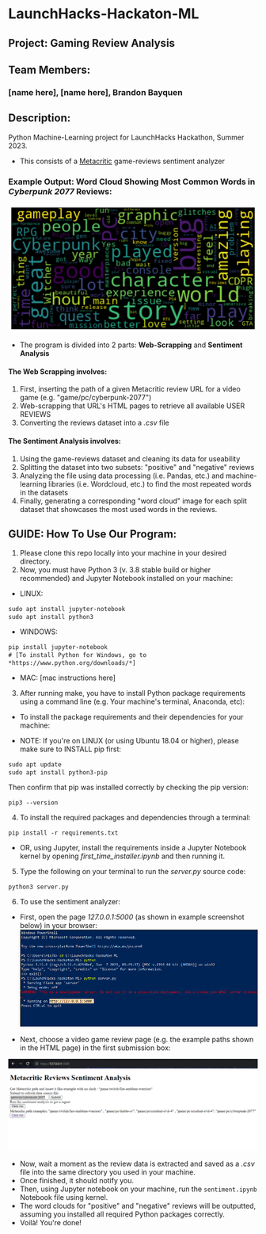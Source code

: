 # LaunchHacks-Hackaton-ML
## Project: Gaming Review Analysis

## Team Members: 
### [name here], [name here], Brandon Bayquen

## Description:
Python Machine-Learning project for LaunchHacks Hackathon, Summer 2023.

- This consists of a [Metacritic](https://www.metacritic.com/) game-reviews sentiment analyzer
### Example Output: Word Cloud Showing Most Common Words in *Cyberpunk 2077* Reviews:
![Photo3](https://github.com/rgenge/LaunchHacks-Hackaton-ML/blob/1b29d51c4e677e36ec80301236771d40ea360a7c/WordCloudExample.png "Word Cloud Image")
- The program is divided into 2 parts: **Web-Scrapping** and **Sentiment Analysis**
#### The Web Scrapping involves:
1)  First, inserting the path of a given Metacritic review URL for a video game (e.g. "game/pc/cyberpunk-2077")
2)  Web-scrapping that URL's HTML pages to retrieve all available USER REVIEWS
3)  Converting the reviews dataset into a *.csv* file
#### The Sentiment Analysis involves:
1)  Using the game-reviews dataset and cleaning its data for useability
2)  Splitting the dataset into two subsets: "positive" and "negative" reviews
3)  Analyzing the file using data processing (i.e. Pandas, etc.) and machine-learning libraries (i.e. Wordcloud, etc.) to find the most repeated words in the datasets
4)  Finally, generating a corresponding "word cloud" image for each split dataset that showcases the most used words in the reviews.

## GUIDE: How To Use Our Program:
1. Please clone this repo locally into your machine in your desired directory.
2. Now, you must have Python 3 (v. 3.8 stable build or higher recommended) and Jupyter Notebook installed on your machine:

- LINUX:
```
sudo apt install jupyter-notebook
sudo apt install python3
```
- WINDOWS:
```
pip install jupyter-notebook
# [To install Python for Windows, go to *https://www.python.org/downloads/*]
```
- MAC:
[mac instructions here]
  
3. After running make, you have to install Python package requirements using a command line (e.g. Your machine's terminal, Anaconda, etc):
* To install the package requirements and their dependencies for your machine:

- NOTE: If you're on LINUX (or using Ubuntu 18.04 or higher), please make sure to INSTALL pip first:
```
sudo apt update
sudo apt install python3-pip
```
Then confirm that pip was installed correctly by checking the pip version:
```
pip3 --version
```

4. To install the required packages and dependencies through a terminal:
```
pip install -r requirements.txt
```
- OR, using Jupyter, install the requirements inside a Jupyter Notebook kernel by opening *first_time_installer.ipynb* and then running it.

5. Type the following on your terminal to run the *server.py* source code:
```
python3 server.py
```
6.  To use the sentiment analyzer:
- First, open the page *127.0.0.1:5000* (as shown in example screenshot below) in your browser:
![Photo1](https://github.com/rgenge/LaunchHacks-Hackaton-ML/blob/b0aa2532c4e4b82217ea1c23a70e4e1cad27bfd9/READMEPHOTO1.png "Photo 1")
  
- Next, choose a video game review page (e.g. the example paths shown in the HTML page) in the first submission box:

![Photo2](https://github.com/rgenge/LaunchHacks-Hackaton-ML/blob/b0aa2532c4e4b82217ea1c23a70e4e1cad27bfd9/READMEPHOTO2.png "Photo 2")
- Now, wait a moment as the review data is extracted and saved as a *.csv* file into the same directory you used in your machine.
- Once finished, it should notify you.
- Then, using Jupyter notebook on your machine, run the `sentiment.ipynb` Notebook file using kernel.
- The word clouds for "positive" and "negative" reviews will be outputted, assuming you installed all required Python packages correctly.
- Voilà! You're done!
